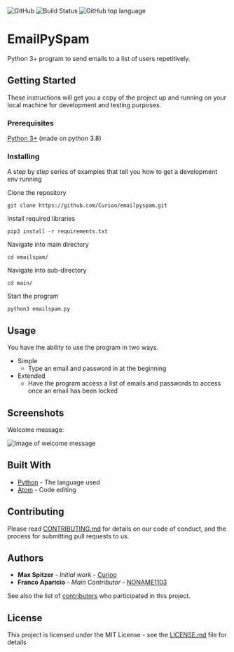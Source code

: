 ![GitHub](https://img.shields.io/github/license/curioo/emailpyspam)
![Build Status](https://img.shields.io/badge/Build-Passing-green)
![GitHub top language](https://img.shields.io/github/languages/top/curioo/emailpyspam)

# EmailPySpam

Python 3+ program to send emails to a list of users repetitively.


## Getting Started

These instructions will get you a copy of the project up and running on your local machine for development and testing purposes.

### Prerequisites

[Python 3+](https://www.python.org/downloads/) (made on python 3.8)

### Installing

A step by step series of examples that tell you how to get a development env running

Clone the repository

```
git clone https://github.com/Curioo/emailpyspam.git
```

Install required libraries

```
pip3 install -r requirements.txt
```

Navigate into main directory

```
cd emailspam/
```

Navigate into sub-directory

```
cd main/
```

Start the program

```
python3 emailspam.py
```

## Usage

You have the ability to use the program in two ways.
* Simple
  * Type an email and password in at the beginning
* Extended
  * Have the program access a list of emails and passwords to access once an email has been locked
## Screenshots

Welcome message:


![Image of welcome message](https://i.imgur.com/q3RLv0V.png)

## Built With

* [Python](https://www.python.org) - The language used
* [Atom](https://Atom.io) - Code editing

## Contributing

Please read [CONTRIBUTING.md](https://github.com/Curioo/emailpyspam/blob/master/CONTRIBUTING.md) for details on our code of conduct, and the process for submitting pull requests to us.

## Authors

* **Max Spitzer** - *Initial work* - [Curioo](https://github.com/Curioo)
* **Franco Aparicio** - *Main Contributor* - [NONAME1103](https://github.com/NONAME1103)

See also the list of [contributors](https://github.com/Curioo/emailpyspam/contributors) who participated in this project.

## License

This project is licensed under the MIT License - see the [LICENSE.md](https://github.com/Curioo/emailpyspam/blob/master/LICENSE) file for details
